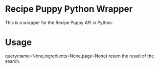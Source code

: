 Recipe Puppy Python Wrapper
===========================

This is a wrapper for the Recipe Puppy API in Python.

Usage
=====

query(name=None,ingredients=None,page=None) return the result of the search.